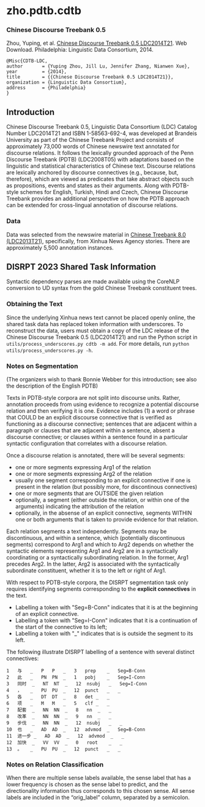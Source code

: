# zho.pdtb.cdtb

### Chinese Discourse Treebank 0.5

Zhou, Yuping, et al. [Chinese Discourse Treebank 0.5 LDC2014T21](https://catalog.ldc.upenn.edu/LDC2014T21). Web Download. Philadelphia: Linguistic Data Consortium, 2014.

```
@Misc{CDTB-LDC,
author       = {Yuping Zhou, Jill Lu, Jennifer Zhang, Nianwen Xue},
year         = {2014},
title        = {{Chinese Discourse Treebank 0.5 LDC2014T21}},
organization = {Linguistic Data Consortium},
address      = {Philadelphia}
}
```


## Introduction

Chinese Discourse Treebank 0.5, Linguistic Data Consortium (LDC) Catalog Number LDC2014T21 and ISBN 1-58563-692-4, was developed at Brandeis University as part of the Chinese Treebank Project and consists of approximately 73,000 words of Chinese newswire text annotated for discourse relations. It follows the lexically grounded approach of the Penn Discourse Treebank (PDTB) (LDC2008T05) with adaptations based on the linguistic and statistical characteristics of Chinese text. Discourse relations are lexically anchored by discourse connectives (e.g., because, but, therefore), which are viewed as predicates that take abstract objects such as propositions, events and states as their arguments. Along with PDTB-style schemes for English, Turkish, Hindi and Czech, Chinese Discourse Treebank provides an additional perspective on how the PDTB approach can be extended for cross-lingual annotation of discourse relations.

### Data

Data was selected from the newswire material in [Chinese Treebank 8.0 (LDC2013T21)](https://catalog.ldc.upenn.edu/LDC2013T21), specifically, from Xinhua News Agency stories. There are approximately 5,500 annotation instances.

## DISRPT 2023 Shared Task Information

Syntactic dependency parses are made available using the CoreNLP conversion to UD syntax from the gold Chinese Treebank constituent trees.

### Obtaining the Text

Since the underlying Xinhua news text cannot be placed openly online, the shared task data has replaced token information with underscores. To reconstruct the data, users must obtain a copy of the LDC release of the Chinese Discourse Treebank 0.5 (LDC2014T21) and run the Python script in `utils/process_underscores.py cdtb -m add`. For more details, run `python utils/process_underscores.py -h`.

### Notes on Segmentation

(The organizers wish to thank Bonnie Webber for this introduction; see also the description of the English PDTB)

Texts in PDTB-style corpora are not split into discourse units. Rather, annotation proceeds from using evidence to recognize a potential discourse relation and then verifying it is one. Evidence includes (1) a word or phrase that COULD be an explicit discourse connective that is verified as functioning as a discourse connective; sentences that are adjacent within a paragraph or clauses that are adjacent within a sentence, absent a discourse connective; or clauses within a sentence found in a particular syntactic configuration that correlates with a discourse relation.

Once a discourse relation is annotated, there will be several segments:
* one or more segments expressing Arg1 of the relation
* one or more segments expressing Arg2 of the relation
* usually one segment corresponding to an explicit connective if one is present in the relation
(but possibly more, for discontinous connectives)
* one or more segments that are OUTSIDE the given relation
* optionally, a segment (either outside the relation, or within one of the arguments)
indicating the attribution of the relation
* optionally, in the absense of an explicit connective, segments WITHIN one or
both arguments that is taken to provide evidence for that relation.

Each relation segments a text independently. Segments may be discontinuous, and within a sentence, which (potentially discontinuous segments) correspond to Arg1 and which to Arg2 depends on whether the syntactic elements representing Arg1 and Arg2 are in a syntactically coordinating or a syntactically subordinating relation.  In the former, Arg1 precedes Arg2. In the latter, Arg2 is associated with the syntactically subordinate constituent, whether it is to the left or right of Arg1.

With respect to PDTB-style corpora, the DISRPT segmentation task only requires identifying segments corresponding to the **explicit connectives** in the text.

* Labelling a token with "Seg=B-Conn" indicates that it is at the beginning of an explicit connective.
* Labelling a token with "Seg=I-Conn" indicates that it is a continuation of the start of the connective
to its left;
* Labelling a token with "_" indicates that is is outside the segment to its left.

The following illustrate DISRPT labelling of a sentence with several distinct connectives:

```
1	与	_	P	P	_	3	prep	_	Seg=B-Conn
2	此	_	PN	PN	_	1	pobj	_	Seg=I-Conn
3	同时	_	NT	NT	_	12	nsubj	_	Seg=I-Conn
4	，	_	PU	PU	_	12	punct	_	_
5	各	_	DT	DT	_	8	det	_	_
6	项	_	M	M	_	5	clf	_	_
7	配套	_	NN	NN	_	8	nn	_	_
8	改革	_	NN	NN	_	9	nn	_	_
9	步伐	_	NN	NN	_	12	nsubj	_	_
10	也	_	AD	AD	_	12	advmod	_	Seg=B-Conn
11	进一步	_	AD	AD	_	12	advmod	_	_
12	加快	_	VV	VV	_	0	root	_	_
13	。	_	PU	PU	_	12	punct	_	_
```

### Notes on Relation Classification

When there are multiple sense labels available, the sense label that has a lower frequency is chosen as the sense label to predict, and the directionality information thus corresponds to this chosen sense. All sense labels are included in the “orig_label” column, separated by a semicolon.



